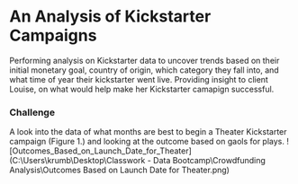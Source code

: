 # An Analysis of Kickstarter Campaigns 
Performing analysis on Kickstarter data to uncover trends based on their initial monetary goal, country of origin, which category they fall into, and what time of year their kickstarter went live. 
Providing insight to client Louise, on what would help make her Kickstarter camapign successful.



### Challenge
A look into the data of what months are best to begin a Theater Kickstarter campaign (Figure 1.) and looking at the outcome based on gaols for plays.
![Outcomes_Based_on_Launch_Date_for_Theater](C:\Users\krumb\Desktop\Classwork - Data Bootcamp\Crowdfunding Analysis\Outcomes Based on Launch Date for Theater.png)


